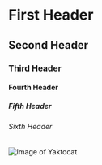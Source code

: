 # First Header

## Second Header

### Third Header

#### Fourth Header

##### Fifth Header

###### Sixth Header

![Image of Yaktocat](https://octodex.github.com/images/yaktocat.png)

